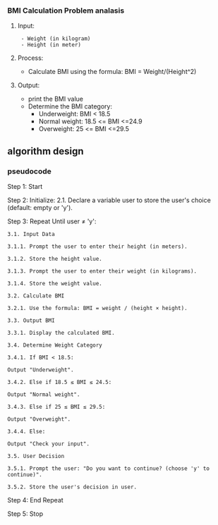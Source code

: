 ### BMI Calculation Problem analasis

1. Input: 
 
        - Weight (in kilogram)
        - Height (in meter)

3. Process:
    - Calculate BMI using the formula: 
       BMI = Weight/(Height^2)
      

 4. Output:
    - print the BMI value
    - Determine the BMI category:
      - Underweight: BMI < 18.5
      - Normal weight: 18.5 <= BMI <=24.9
      - Overweight: 25 <= BMI <=29.5
     
        

## algorithm design
   ### pseudocode

 Step 1: Start
 
 Step 2: Initialize:
    2.1. Declare a variable user to store the user's choice (default: empty or 'y').
 
 Step 3: Repeat Until user ≠ 'y':
   
    3.1. Input Data
     
    3.1.1. Prompt the user to enter their height (in meters).
    
    3.1.2. Store the height value.
    
    3.1.3. Prompt the user to enter their weight (in kilograms).
    
    3.1.4. Store the weight value.
    
    3.2. Calculate BMI
    
    3.2.1. Use the formula: BMI = weight / (height × height).
 
    3.3. Output BMI
    
    3.3.1. Display the calculated BMI.
    
    3.4. Determine Weight Category
    
    3.4.1. If BMI < 18.5:

    Output "Underweight".
    
    3.4.2. Else if 18.5 ≤ BMI ≤ 24.5:

    Output "Normal weight".

    3.4.3. Else if 25 ≤ BMI ≤ 29.5:

    Output "Overweight".

    3.4.4. Else:
    
    Output "Check your input".
    
    3.5. User Decision
    
    3.5.1. Prompt the user: "Do you want to continue? (choose 'y' to continue)".
    
    3.5.2. Store the user's decision in user.
 
 Step 4: End Repeat
 
 Step 5: Stop
